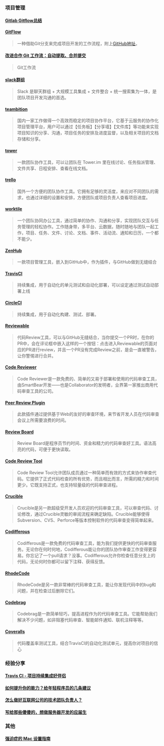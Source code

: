 ### 项目管理

#### [Gitlab Gitflow总结](http://blog.csdn.net/uxyheaven/article/details/50373076)

#### [GitFlow](http://nvie.com/posts/a-successful-git-branching-model/)
>  一种借助Git分支来完成项目开发的工作流程，附上[GitHub地址](https://github.com/nvie/gitflow)。

#### [改进合作 Git 工作流：自动提取、合并提交](http://tech.meituan.com/improving-git-flow_squashing-commits.html)
> Git工作流

#### [slack群组](http://slack.com/)
> Slack 是聊天群组 + 大规模工具集成 + 文件整合 + 统一搜索集为一体，是团队项目开发沟通的首选。

####  [teambition](https://www.teambition.com/)
> 国内一家工作做得一个高效而稳定的项目协作平台，它基于云服务的协作化项目管理平台，用户可以通过【任务板】【分享墙】【文件库】等功能来实现项目知识的分享、沟通，项目任务的安排及进度监督，以及相关项目的文档存储和分享。

#### [tower](https://tower.im/)
> 一款团队协作工具，可以让团队在 Tower.im 里在线讨论、任务指派管理、文件共享、日程安排、查看在线文档。

####  [trello](https://trello.com/)
> 国外一个方便的团队协作工具。它拥有足够的灵活度，来应对不同团队的需求，也通过详细的设置和安排，方便团队或项目负责人查看项目进度。

####  [worktile](https://worktile.com/)
> 一个团队协同办公工具，通过简单的协作、沟通和分享，实现团队交互与任务管理的轻松协作。工作随身带，多平台、云数据，随时随地与团队一起工作，项目、任务、文件、讨论、文档、事件、活动流、通知和日历，一个都不能少。

#### [ZenHub](https://www.zenhub.io/)
> 一款项目管理工具，嵌入到GitHub中，作为插件，与GitHub做到无缝结合

#### [TravisCI](https://travis-ci.org/)
> 持续集成，用于自动化的单元测试和自动化部署，可以设定通过测试自动部署上线

#### [CircleCI](https://circleci.com/)
> 持续集成，用于自动化构建、测试、部署。

#### [Reviewable](https://reviewable.io/)
> 代码Review工具，可以与GitHub无缝结合，当你提交一个PR时，在你的PR中，会在评论框中嵌入这样的一个按钮：点击进入Reviewable的页面对应的PR进行review，并且一个PR没有完成Review之前，是会一直被警告，让你警惕进行合并。

#### [Code Reviewer](https://codereview.appspot.com/)
> Code Reviewer是一款免费的、简单的又易于部署和使用的代码审查工具，由SmartBear开发——也是Collaborator的发明者，业界第一家推出商用代码审查工具的公司。

#### [Peer Review Plugin](http://trac-hacks.org/wiki/PeerReviewPlugin)
> 此款插件通过提供基于Web的友好的审查环境，来节省开发人员在代码审查会议上所需要浪费的时间。

#### [Review Board](https://www.reviewboard.org/)
> Review Board是程序员节约时间、资金和精力的代码审查好工具。语法高亮的代码，可便于更快读取。

#### [Code Review Tool](http://codereviewtool.com/)
> Code Review Tool允许团队成员通过一种简单而有效的方式来协作审查代码。它提供了正式代码检查的所有优势，而且相比而言，所需的精力和时间更少。它既支持正式，也支持轻量级的代码审查进程。

#### [Crucible](https://www.atlassian.com/software/crucible/overview)
> Crucible是另一款超级受开发人员欢迎的代码审查工具，可以审查代码、讨论修改，通过Crucible灵敏的审阅流程来确定缺陷。Crucible能够使得Subversion、CVS、Perforce等版本控制软件的代码审查变得简单起来。

#### [Codifferous](https://codifferous.com/)
> Codifferous是一款免费的代码审查工具，能为我们提供更快的代码审查服务。无论你在何时何地，Codifferous能让你的团队协作审查工作变得更容易。你忘记了一个pull请求？没事。Codifferous允许你检查任意分支上的代码，无论何时你都可以留下注释、获得反馈。

#### [RhodeCode](https://rhodecode.com/)
> RhodeCode是另一款非常棒的代码审查工具，能让你发现代码中的bug和问题，并在检查过后删除它们。

#### [Codebrag](http://codebrag.com/)
> Codebrag是一款简单轻巧，提高进程作为的代码审查工具。它能帮助我们解决不少问题，如非阻塞代码审查、智能邮件通知、联机注释等等。

#### [Coveralls](https://coveralls.io/)
> 代码覆盖率测试工具，结合TravisCI的自动化测试单元，提高你对项目的信心


### 经验分享

#### [Travis CI - 项目持续集成好伴侣](http://swiftcafe.io/2016/03/18/travis/)

#### [如何提升你的能力？给年轻程序员的几条建议](http://tech.glowing.com/cn/advices-to-junior-developers/)

#### [怎么做好互联网公司的技术团队负责人？](http://www.jianshu.com/p/463528c4ec91)

#### [写给那些傻傻的，想做服务器开发的应届生](http://blog.devtang.com/blog/2015/10/07/why-fresh-wants-to-do-server-dev/)

### 其他

#### [强迫症的 Mac 设置指南](https://github.com/macdao/ocds-guide-to-setting-up-mac)
